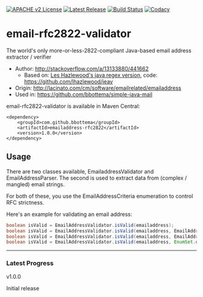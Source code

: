 [![APACHE v2 License](https://img.shields.io/badge/license-apachev2-blue.svg?style=flat)](LICENSE) [![Latest Release](https://img.shields.io/maven-central/v/com.github.bbottema/emailaddress-rfc2822.svg?style=flat)](http://search.maven.org/#search%7Cgav%7C1%7Cg%3A%22com.github.bbottema%22%20AND%20a%3A%22emailaddress-rfc2822%22) [![Build Status](https://img.shields.io/travis/bbottema/email-rfc2822-validator.svg?style=flat)](https://travis-ci.org/bbottema/email-rfc2822-validator) [![Codacy](https://img.shields.io/codacy/7cf43e32227f443780e7b16018542e24.svg?style=flat)](https://www.codacy.com/app/b-bottema/email-rfc2822-validator)


# email-rfc2822-validator #

The world's only more-or-less-2822-compliant Java-based email address extractor / verifier

* Author: http://stackoverflow.com/a/13133880/441662
  * Based on: [Les Hazlewood's java regex version](http://leshazlewood.com/2006/11/06/emailaddress-java-class/comment-page-1/#comment_count), code: https://github.com/lhazlewood/jeav
* Origin: http://lacinato.com/cm/software/emailrelated/emailaddress
* Used in: https://github.com/bbottema/simple-java-mail

email-rfc2822-validator is available in Maven Central:

```
<dependency>
    <groupId>com.github.bbottema</groupId>
    <artifactId>emailaddress-rfc2822</artifactId>
    <version>1.0.0</version>
</dependency>
```

## Usage

There are two classes available, EmailaddressValidator and EmailAddressParser. The second is used to extract data from (complex / mangled) email strings.

For both of these, you use the EmailAddressCriteria enumeration to control RFC strictness.

Here's an example for validating an email address:

```java
boolean isValid = EmailAddressValidator.isValid(emailaddress);
boolean isValid = EmailAddressValidator.isValid(emailaddress, EmailAddressCriteria.DEFAULT);
boolean isValid = EmailAddressValidator.isValid(emailaddress, EmailAddressCriteria.RFC_COMPLIANT);
boolean isValid = EmailAddressValidator.isValid(emailaddress, EnumSet.of(ALLOW_DOT_IN_A_TEXT, ALLOW_SQUARE_BRACKETS_IN_A_TEXT));
```


---


### Latest Progress ###

v1.0.0

Initial release